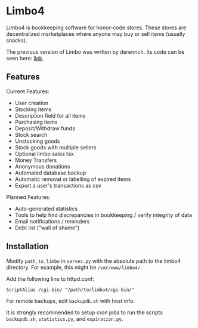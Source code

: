 Limbo4
======

Limbo4 is bookkeeping software for honor-code stores. These stores are
decentralized marketplaces where anyone may buy or sell items (usually snacks).

The previous version of Limbo was written by derenrich. Its code can be seen
here: [link](https://github.com/derenrich/Limbo3).

Features
--------
 
Current Features:

  * User creation
  * Stocking items
  * Description field for all items
  * Purchasing items
  * Deposit/Withdraw funds
  * Stock search
  * Unstocking goods
  * Stock goods with multiple sellers
  * Optional limbo sales tax
  * Money Transfers
  * Anonymous donations
  * Automated database backup
  * Automatic removal or labelling of expired items
  * Export a user's transactions as csv

Planned Features:

  * Auto-generated statistics
  * Tools to help find discrepancies in bookkeeping / verify integrity of data
  * Email notifications / reminders
  * Debt list ("wall of shame")

Installation
------------

Modify `path_to_limbo` in `server.py` with the absolute path to the limbo4
directory. For example, this might be `/var/www/limbo4/`.

Add the following line to httpd.conf:

```
ScriptAlias /cgi-bin/ "/path/to/limbo4/cgi-bin/"
```

For remote backups, edit `backupdb.sh` with host info.

It is strongly recommended to setup cron jobs to run the scripts `backupdb.sh`,
`statistics.py`, and `expiration.py`.
